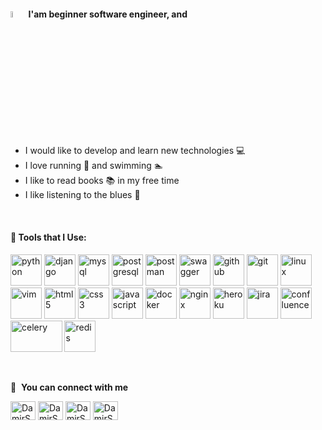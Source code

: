 #### <a href="https://www.gautamkrishnar.com/"><img src="https://media.giphy.com/media/hvRJCLFzcasrR4ia7z/giphy.gif" width="5%"></a> I'am beginner software engineer, and 
- I would like to develop and learn new technologies 💻
- I love running 🏃 and swimming 🏊
- I like to read books 📚 in my free time 
- I like listening to the blues 🎹
<br />

#### 🚀 Tools that I Use:
<p align="left">
<img src="https://icongr.am/devicon/python-original.svg?size=128&color=currentColor" alt="python" width="50" height="50" />
<img src="https://icongr.am/devicon/django-original.svg" alt="django" width="50" height="50" />
<img src="https://icongr.am/devicon/mysql-original-wordmark.svg?size=128&color=currentColor" alt="mysql" width="50" height="50" />
<img src="https://icongr.am/devicon/postgresql-original.svg?size=128&color=currentColor" alt="postgresql" width="50" height="50" />
<img src="https://cdn.worldvectorlogo.com/logos/postman.svg" alt="postman" width="50" height="50" />
<img src="https://seeklogo.com/images/S/swagger-logo-A49F73BAF4-seeklogo.com.png" alt="swagger" width="50" height="50" />
<img src="https://icongr.am/devicon/github-original.svg?size=128&color=currentColor" alt="github" width="50" height="50" />
<img src="https://icongr.am/devicon/git-original-wordmark.svg?size=128&color=currentColor" alt="git" width="50" height="50" />
<img src="https://icongr.am/devicon/linux-original.svg?size=128&color=currentColor" alt="linux" width="50" height="50" />
<img src="https://icongr.am/devicon/vim-original.svg?size=128&color=currentColor" alt="vim" width="50" height="50" />
<img src="https://icongr.am/devicon/html5-original.svg?size=128&color=currentColor" alt="html5" width="50" height="50" />
<img src="https://icongr.am/devicon/css3-original.svg?size=128&color=currentColor" alt="css3" width="50" height="50" />
<img src="https://icongr.am/devicon/javascript-original.svg?size=128&color=currentColor" alt="javascript" width="50" height="50" />
<img src="https://icongr.am/devicon/docker-original-wordmark.svg?size=128&color=currentColor" alt="docker" width="50" height="50" />
<img src="https://icongr.am/devicon/nginx-original.svg?size=128&color=currentColor" alt="nginx" width="50" height="50" />
<img src="https://icongr.am/devicon/heroku-original.svg?size=128&color=currentColor" alt="heroku" width="50" height="50" />
<img src="https://cdn.worldvectorlogo.com/logos/jira-1.svg" alt="jira" width="50" height="50" />
<img src="https://cdn.worldvectorlogo.com/logos/confluence-1.svg" alt="confluence" width="50" height="50" />
<img src="https://img.stackshare.io/service/1075/celery.png" alt="celery" width="82.5" height="50" />
<img src="https://redis.com/wp-content/uploads/2021/08/redis-logo.png" alt="redis" width="50" height="50" />
</p>
<br />

🔗 &nbsp;**You can connect with me**
<p align="left">
<a href="https://career.habr.com/alvareshd" target="blank"><img align="center" src="https://cdn.jsdelivr.net/npm/simple-icons@3.13.0/icons/habr.svg" alt="DamirShamsutdinov" height="30" width="40" /></a>
<a href="https://t.me/damir_kas" target="blank"><img align="center" src="https://cdn.jsdelivr.net/npm/simple-icons@3.13.0/icons/telegram.svg" alt="DamirShamsutdinov" height="30" width="40" /></a>
<a href="mailto:damirshd@bk.ru" target="blank"><img align="center" src="https://cdn.jsdelivr.net/npm/simple-icons@3.13.0/icons/mail-dot-ru.svg" alt="DamirShamsutdinov" height="30" width="40" /></a>
<a href="https://www.linkedin.com/in/damir-shamsutdinov" target="blank"><img align="center" src="https://cdn.jsdelivr.net/npm/simple-icons@3.13.0/icons/linkedin.svg" alt="DamirShamsutdinov" height="30" width="40" /></a>
